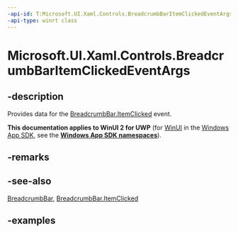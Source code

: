 ```yaml
---
-api-id: T:Microsoft.UI.Xaml.Controls.BreadcrumbBarItemClickedEventArgs
-api-type: winrt class
---
```


# Microsoft.UI.Xaml.Controls.BreadcrumbBarItemClickedEventArgs

<!--
public sealed class BreadcrumbBarItemClickedEventArgs
-->


## -description

Provides data for the [BreadcrumbBar.ItemClicked](breadcrumbbar_itemclicked.md) event.

**This documentation applies to WinUI 2 for UWP** (for [WinUI](/windows/apps/winui/winui3/) in the [Windows App SDK](/windows/apps/windows-app-sdk/), see the **[Windows App SDK namespaces](/windows/windows-app-sdk/api/winrt/)**).

## -remarks

## -see-also

[BreadcrumbBar](breadcrumbbar.md), [BreadcrumbBar.ItemClicked](breadcrumbbar_itemclicked.md)

## -examples


